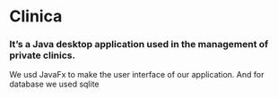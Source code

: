 # Clinica
### It’s a Java desktop application used in the management of private clinics.

We usd JavaFx to make the user interface of our application. And for database we used sqlite 
